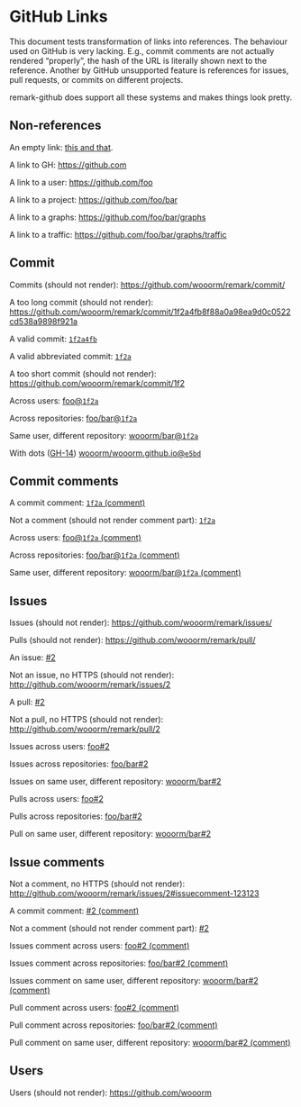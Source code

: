 # GitHub Links

This document tests transformation of links into references.
The behaviour used on GitHub is very lacking. E.g., commit comments
are not actually rendered “properly”, the hash of the URL is literally
shown next to the reference. Another by GitHub unsupported feature is
references for issues, pull requests, or commits on different projects.

remark-github does support all these systems and makes things look
pretty.

## Non-references

An empty link: [this and that](<>).

A link to GH:
<https://github.com>

A link to a user:
<https://github.com/foo>

A link to a project:
<https://github.com/foo/bar>

A link to a graphs:
<https://github.com/foo/bar/graphs>

A link to a traffic:
<https://github.com/foo/bar/graphs/traffic>

## Commit

Commits (should not render):
<https://github.com/wooorm/remark/commit/>

A too long commit (should not render):
<https://github.com/wooorm/remark/commit/1f2a4fb8f88a0a98ea9d0c0522cd538a9898f921a>

A valid commit:
[`1f2a4fb`](https://github.com/wooorm/remark/commit/1f2a4fb8f88a0a98ea9d0c0522cd538a9898f921)

A valid abbreviated commit:
[`1f2a`](https://github.com/wooorm/remark/commit/1f2a)

A too short commit (should not render):
<https://github.com/wooorm/remark/commit/1f2>

Across users:
[foo@`1f2a`](https://github.com/foo/remark/commit/1f2a)

Across repositories:
[foo/bar@`1f2a`](https://github.com/foo/bar/commit/1f2a)

Same user, different repository:
[wooorm/bar@`1f2a`](https://github.com/wooorm/bar/commit/1f2a)

With dots ([GH-14](https://github.com/wooorm/remark/issues/14))
[wooorm/wooorm.github.io@`e5bd`](https://github.com/wooorm/wooorm.github.io/commit/e5bd)

## Commit comments

A commit comment:
[`1f2a` (comment)](https://github.com/wooorm/remark/commit/1f2a#commitcomment-12312312)

Not a comment (should not render comment part):
[`1f2a`](https://github.com/wooorm/remark/commit/1f2a#)

Across users:
[foo@`1f2a` (comment)](https://github.com/foo/remark/commit/1f2a#commitcomment-12312312)

Across repositories:
[foo/bar@`1f2a` (comment)](https://github.com/foo/bar/commit/1f2a#commitcomment-12312312)

Same user, different repository:
[wooorm/bar@`1f2a` (comment)](https://github.com/wooorm/bar/commit/1f2a#commitcomment-12312312)

## Issues

Issues (should not render):
<https://github.com/wooorm/remark/issues/>

Pulls (should not render):
<https://github.com/wooorm/remark/pull/>

An issue:
[#2](https://github.com/wooorm/remark/issues/2)

Not an issue, no HTTPS (should not render):
<http://github.com/wooorm/remark/issues/2>

A pull:
[#2](https://github.com/wooorm/remark/pull/2)

Not a pull, no HTTPS (should not render):
<http://github.com/wooorm/remark/pull/2>

Issues across users:
[foo#2](https://github.com/foo/remark/issues/2)

Issues across repositories:
[foo/bar#2](https://github.com/foo/bar/issues/2)

Issues on same user, different repository:
[wooorm/bar#2](https://github.com/wooorm/bar/issues/2)

Pulls across users:
[foo#2](https://github.com/foo/remark/pull/2)

Pulls across repositories:
[foo/bar#2](https://github.com/foo/bar/pull/2)

Pull on same user, different repository:
[wooorm/bar#2](https://github.com/wooorm/bar/pull/2)

## Issue comments

Not a comment, no HTTPS (should not render):
<http://github.com/wooorm/remark/issues/2#issuecomment-123123>

A commit comment:
[#2 (comment)](https://github.com/wooorm/remark/issues/2#issuecomment-123123)

Not a comment (should not render comment part):
[#2](https://github.com/wooorm/remark/issues/2#)

Issues comment across users:
[foo#2 (comment)](https://github.com/foo/remark/issues/2#issuecomment-123123)

Issues comment across repositories:
[foo/bar#2 (comment)](https://github.com/foo/bar/issues/2#issuecomment-123123)

Issues comment on same user, different repository:
[wooorm/bar#2 (comment)](https://github.com/wooorm/bar/issues/2#issuecomment-123123)

Pull comment across users:
[foo#2 (comment)](https://github.com/foo/remark/pull/2#issuecomment-123123)

Pull comment across repositories:
[foo/bar#2 (comment)](https://github.com/foo/bar/pull/2#issuecomment-123123)

Pull comment on same user, different repository:
[wooorm/bar#2 (comment)](https://github.com/wooorm/bar/issues/2#issuecomment-123123)

## Users

Users (should not render):
<https://github.com/wooorm>
